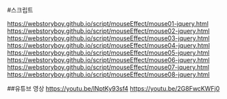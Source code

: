 #스크립트

https://webstoryboy.github.io/script/mouseEffect/mouse01-jquery.html
https://webstoryboy.github.io/script/mouseEffect/mouse02-jquery.html
https://webstoryboy.github.io/script/mouseEffect/mouse03-jquery.html
https://webstoryboy.github.io/script/mouseEffect/mouse04-jquery.html
https://webstoryboy.github.io/script/mouseEffect/mouse05-jquery.html
https://webstoryboy.github.io/script/mouseEffect/mouse06-jquery.html
https://webstoryboy.github.io/script/mouseEffect/mouse07-jquery.html
https://webstoryboy.github.io/script/mouseEffect/mouse08-jquery.html

##유튜브 영상
https://youtu.be/lNptKy93sf4
https://youtu.be/2G8FwcKWFj0
